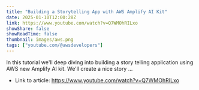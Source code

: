 ```yaml
---
title: "Building a Storytelling App with AWS Amplify AI Kit"
date: 2025-01-10T12:00:28Z
link: https://www.youtube.com/watch?v=Q7WMOhRILxo
showShare: false
showReadTime: false
thumbnail: images/aws.png
tags: ["youtube.com/@awsdevelopers"]
---
```

In this tutorial we'll deep diving into building a story telling application using AWS new Amplify AI kit. We'll create a nice story ...

- Link to article: https://www.youtube.com/watch?v=Q7WMOhRILxo